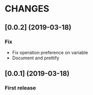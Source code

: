# CHANGES

## [0.0.2] (2019-03-18)

### Fix

- Fix operation preference on variable 
- Document and prettify

## [0.0.1] (2019-03-18)

### First release
